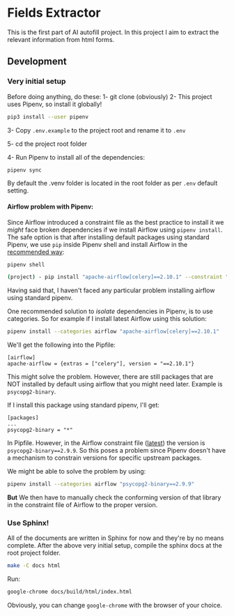 # Fields Extractor
This is the first part of AI autofill project. In this project I aim to extract the relevant information from html forms.

## Development

### Very initial setup

Before doing anything, do these:
1- git clone (obviously)
2- This project uses Pipenv, so install it globally!

```bash
pip3 install --user pipenv
```

3- Copy ``.env.example`` to the project root and rename it to ``.env``

5- cd the project root folder

4- Run Pipenv to install all of the dependencies:

```bash
pipenv sync
```

By default the .venv folder is located in the root folder as per ``.env`` default setting.

#### Airflow problem with Pipenv:

Since Airflow introduced a constraint file as the best practice to install it we
*might* face broken dependencies if we install Airflow using ``pipenv install``. The safe option
is that after installing default packages using standard Pipenv, we use ``pip`` inside Pipenv shell
and install Airflow in the [recommended way](https://airflow.apache.org/docs/apache-airflow/stable/installation/installing-from-pypi.html):

```bash
pipenv shell

(project) - pip install "apache-airflow[celery]==2.10.1" --constraint "https://raw.githubusercontent.com/apache/airflow/constraints-2.10.1/constraints-3.8.txt"
```

Having said that, I
haven't faced any particular problem installing airflow using standard pipenv.

One recommended solution to *isolate* dependencies in Pipenv, is to use categories. So for example if I
install latest Airflow using this solution:
```bash
pipenv install --categories airflow "apache-airflow[celery]==2.10.1"
```
We'll get the following into the Pipfile:

```
[airflow]
apache-airflow = {extras = ["celery"], version = "==2.10.1"}
```

This might solve the problem. However, there are still packages that are NOT installed by default
using airflow that you might need later. Example is ``psycopg2-binary``.

If I install this package using standard pipenv, I'll get:

```
[packages]
...
psycopg2-binary = "*"
```

In Pipfile. However, in the Airflow constraint file ([latest](https://raw.githubusercontent.com/apache/airflow/constraints-2.10.1/constraints-3.8.txt)) the version is ``psycopg2-binary==2.9.9``. So this
poses a problem since Pipenv doesn't have a mechanism to constrain versions for specific upstream packages.

We might be able to solve the problem by using:
```bash
pipenv install --categories airflow "psycopg2-binary==2.9.9"
```

**But** We then have to manually check the conforming version of that library in the constraint
file of Airflow to the proper version.



### Use Sphinx!

All of the documents are written in Sphinx for now and they're by no means complete.
After the above very initial setup, compile the sphinx docs at the root project folder.

```bash
make -C docs html
```

Run:
```bash
google-chrome docs/build/html/index.html
```

Obviously, you can change ``google-chrome`` with the browser of your choice.
